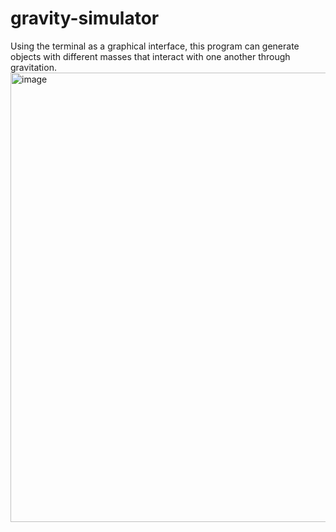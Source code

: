 # gravity-simulator

Using the terminal as a graphical interface, this program can generate objects with different masses that interact with one another through gravitation.
<img width="719" alt="image" src="https://github.com/nimadastmalchi/gravity-simulator/assets/60092567/e2e483fd-f326-47a7-977b-c950373b9f75">
